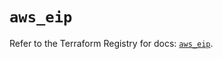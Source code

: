 # `aws_eip`

Refer to the Terraform Registry for docs: [`aws_eip`](https://registry.terraform.io/providers/hashicorp/aws/6.14.0/docs/resources/eip).
